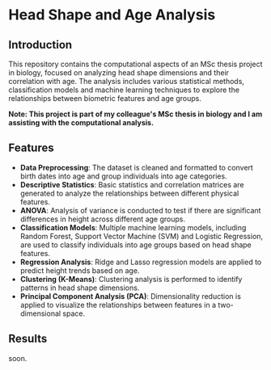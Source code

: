 # Head Shape and Age Analysis

## Introduction
This repository contains the computational aspects of an MSc thesis project in biology, focused on analyzing head shape dimensions and their correlation with age. The analysis includes various statistical methods, classification models and machine learning techniques to explore the relationships between biometric features and age groups. 

**Note: This project is part of my colleague's MSc thesis in biology and I am assisting with the computational analysis.**

## Features
- **Data Preprocessing**: The dataset is cleaned and formatted to convert birth dates into age and group individuals into age categories.
- **Descriptive Statistics**: Basic statistics and correlation matrices are generated to analyze the relationships between different physical features.
- **ANOVA**: Analysis of variance is conducted to test if there are significant differences in height across different age groups.
- **Classification Models**: Multiple machine learning models, including Random Forest, Support Vector Machine (SVM) and Logistic Regression, are used to classify individuals into age groups based on head shape features.
- **Regression Analysis**: Ridge and Lasso regression models are applied to predict height trends based on age.
- **Clustering (K-Means)**: Clustering analysis is performed to identify patterns in head shape dimensions.
- **Principal Component Analysis (PCA)**: Dimensionality reduction is applied to visualize the relationships between features in a two-dimensional space.

## Results
soon.
